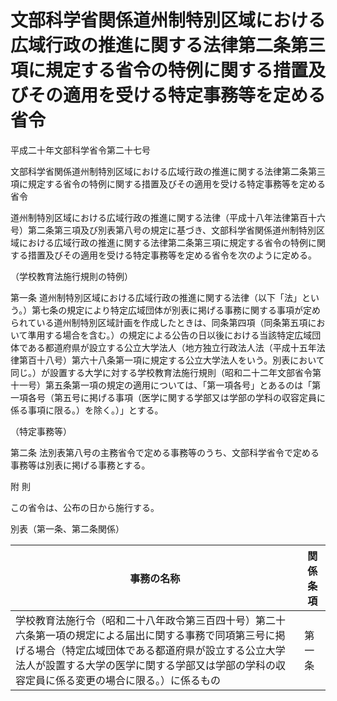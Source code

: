 # 文部科学省関係道州制特別区域における広域行政の推進に関する法律第二条第三項に規定する省令の特例に関する措置及びその適用を受ける特定事務等を定める省令

平成二十年文部科学省令第二十七号

文部科学省関係道州制特別区域における広域行政の推進に関する法律第二条第三項に規定する省令の特例に関する措置及びその適用を受ける特定事務等を定める省令

道州制特別区域における広域行政の推進に関する法律（平成十八年法律第百十六号）第二条第三項及び別表第八号の規定に基づき、文部科学省関係道州制特別区域における広域行政の推進に関する法律第二条第三項に規定する省令の特例に関する措置及びその適用を受ける特定事務等を定める省令を次のように定める。

（学校教育法施行規則の特例）

第一条 道州制特別区域における広域行政の推進に関する法律（以下「法」という。）第七条の規定により特定広域団体が別表に掲げる事務に関する事項が定められている道州制特別区域計画を作成したときは、同条第四項（同条第五項において準用する場合を含む。）の規定による公告の日以後における当該特定広域団体である都道府県が設立する公立大学法人（地方独立行政法人法（平成十五年法律第百十八号）第六十八条第一項に規定する公立大学法人をいう。別表において同じ。）が設置する大学に対する学校教育法施行規則（昭和二十二年文部省令第十一号）第五条第一項の規定の適用については、「第一項各号」とあるのは「第一項各号（第五号に掲げる事項（医学に関する学部又は学部の学科の収容定員に係る事項に限る。）を除く。）」とする。

（特定事務等）

第二条 法別表第八号の主務省令で定める事務等のうち、文部科学省令で定める事務等は別表に掲げる事務とする。

附 則

この省令は、公布の日から施行する。

別表（第一条、第二条関係）

事務の名称 | 関係条項  
---|---  
学校教育法施行令（昭和二十八年政令第三百四十号）第二十六条第一項の規定による届出に関する事務で同項第三号に掲げる場合（特定広域団体である都道府県が設立する公立大学法人が設置する大学の医学に関する学部又は学部の学科の収容定員に係る変更の場合に限る。）に係るもの | 第一条
